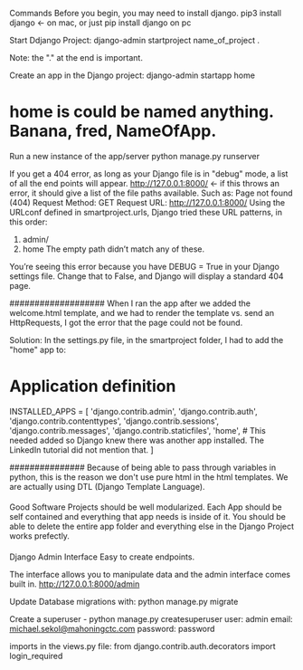 Commands
Before you begin, you may need to install django. pip3 install django <- on mac, or just pip install django on pc

Start Ddjango Project: django-admin startproject name_of_project .

Note: the "." at the end is important. 

Create an app in the Django project:
django-admin startapp home
# home is could be named anything. Banana, fred, NameOfApp.

Run a new instance of the app/server
python manage.py runserver 

If you get a 404 error, as long as your Django file is in "debug" mode, a list of all the end points will appear. 
http://127.0.0.1:8000/ <- if this throws an error, it should give a list of the file paths available. Such as:
Page not found (404)
Request Method:	GET
Request URL:	http://127.0.0.1:8000/
Using the URLconf defined in smartproject.urls, Django tried these URL patterns, in this order:

1. admin/
2. home
The empty path didn’t match any of these.

You’re seeing this error because you have DEBUG = True in your Django settings file. Change that to False, and Django will display a standard 404 page.

###################
When I ran the app after we added the welcome.html template, and we had to render the template vs. send an HttpRequests, I got the error that the page could not be found. 

Solution: In the settings.py file, in the smartproject folder, I had to add the "home" app to:
# Application definition

INSTALLED_APPS = [
    'django.contrib.admin',
    'django.contrib.auth',
    'django.contrib.contenttypes',
    'django.contrib.sessions',
    'django.contrib.messages',
    'django.contrib.staticfiles',
    'home', # This needed added so Django knew there was another app installed. The LinkedIn tutorial did not mention that. 
]

###############
Because of being able to pass through variables in python, this is the reason we don't use pure html in the html templates. We are actually using DTL (Django Template Language).

####
Good Software Projects should be well modularized. 
Each App should be self contained and everything that app needs is inside of it. 
You should be able to delete the entire app folder and everything else in the Django Project works prefectly. 


####
Django Admin Interface 
Easy to create endpoints. 

The interface allows you to manipulate data and the admin interface comes built in.
http://127.0.0.1:8000/admin

Update Database migrations with: python manage.py migrate

Create a superuser - python manage.py createsuperuser
user: admin
email: michael.sekol@mahoningctc.com
password: password

imports in the views.py file:
from django.contrib.auth.decorators import login_required




